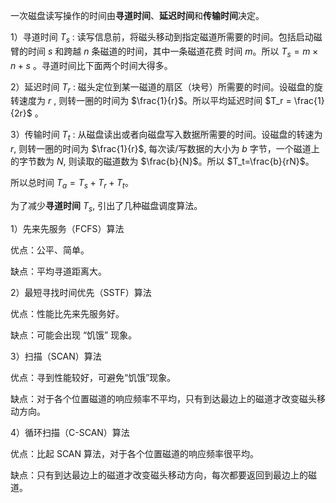 一次磁盘读写操作的时间由**寻道时间**、**延迟时间**和**传输时间**决定。

1）寻道时间 $T_s$ : 读写信息前，将磁头移动到指定磁道所需要的时间。包括启动磁臂的时间 $s$ 和跨越 $n$ 条磁道的时间，其中一条磁道花费 时间 $m$。所以 $T_s = m \times n + s$ 。寻道时间比下面两个时间大得多。

2）延迟时间 $T_r$ : 磁头定位到某一磁道的扇区（块号）所需要的时间。设磁盘的旋转速度为 $r$ , 则转一圈的时间为 $\frac{1}{r}$。所以平均延迟时间 $T_r = \frac{1}{2r}$ 。

3）传输时间 $T_t$ : 从磁盘读出或者向磁盘写入数据所需要的时间。设磁盘的转速为 $r$, 则转一圈的时间为 $\frac{1}{r}$, 每次读/写数据的大小为 $b$ 字节，一个磁道上的字节数为 $N$, 则读取的磁道数为 $\frac{b}{N}$。所以 $T_t=\frac{b}{rN}$。

所以总时间 $T_a = T_s + T_r + T_t$。



为了减少**寻道时间** $T_s$, 引出了几种磁盘调度算法。

1）先来先服务（FCFS）算法

优点：公平、简单。

缺点：平均寻道距离大。

2）最短寻找时间优先（SSTF）算法

优点：性能比先来先服务好。

缺点：可能会出现 “饥饿” 现象。

3）扫描（SCAN）算法

优点：寻到性能较好，可避免“饥饿”现象。

缺点：对于各个位置磁道的响应频率不平均，只有到达最边上的磁道才改变磁头移动方向。

4）循环扫描（C-SCAN）算法

优点：比起 SCAN 算法，对于各个位置磁道的响应频率很平均。

缺点：只有到达最边上的磁道才改变磁头移动方向，每次都要返回到最边上的磁道。